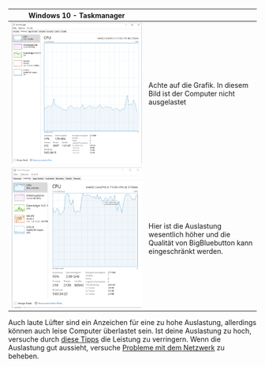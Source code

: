 
| Windows 10 - Taskmanager |      |
| ------------------------ | ---- |
| ![](/pics/windows_good.png)| Achte auf die Grafik. In diesem Bild ist der Computer nicht ausgelastet |
|  ![](/pics/windows_bad.png)| Hier ist die Auslastung wesentlich höher und die Qualität von BigBluebutton kann eingeschränkt werden.                                                          |

Auch laute Lüfter sind ein Anzeichen für eine zu hohe Auslastung, allerdings können auch leise Computer überlastet sein. 
Ist deine Auslastung zu hoch, versuche durch [diese Tipps](auslastung.md) die Leistung zu verringern. Wenn die Auslastung gut aussieht, versuche [Probleme mit dem Netzwerk](netzwerk.md) zu beheben. 
